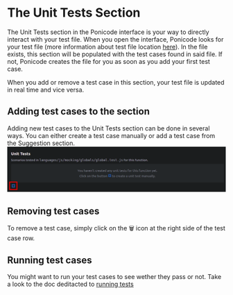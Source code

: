 # The Unit Tests Section

The Unit Tests section in the Ponicode interface is your way to directly interact with your test file. When you open the interface, Ponicode looks for your test file (more information about test file location [here](../configuration/testLocation.mdd)). In the file exists, this section will be populated with the test cases found in said file. If not, Ponicode creates the file for you as soon as you add your first test case.

When you add or remove a test case in this section, your test file is updated in real time and vice versa.

## Adding test cases to the section

Adding new test cases to the Unit Tests section can be done in several ways. You can either create a test case manually or add a test case from the Suggestion section.
![Test suggestions](images/running_test_case.png)

## Removing test cases

To remove a test case, simply click on the 🗑 icon at the right side of the test case row.

## Running test cases

You might want to run your test cases to see wether they pass or not. Take a look to the doc deditacted to [running tests](./runningTests.md)
